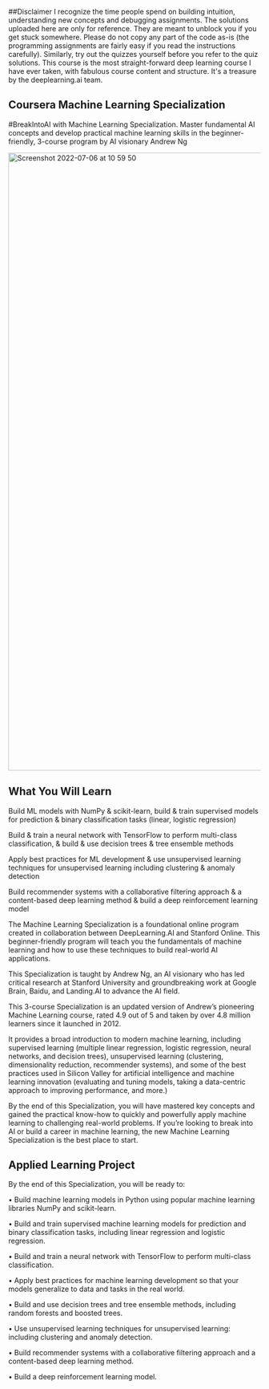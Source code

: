 ##Disclaimer
I recognize the time people spend on building intuition, understanding new concepts and debugging assignments. The solutions uploaded here are only for reference. They are meant to unblock you if you get stuck somewhere. Please do not copy any part of the code as-is (the programming assignments are fairly easy if you read the instructions carefully). Similarly, try out the quizzes yourself before you refer to the quiz solutions. This course is the most straight-forward deep learning course I have ever taken, with fabulous course content and structure. It's a treasure by the deeplearning.ai team.
## Coursera Machine Learning Specialization

#BreakIntoAI with Machine Learning Specialization. Master fundamental AI concepts and develop practical machine learning skills in the beginner-friendly, 3-course program by AI visionary Andrew Ng

<img width="1232" alt="Screenshot 2022-07-06 at 10 59 50" src="https://user-images.githubusercontent.com/96617645/177465435-3261adb5-296a-44e7-9031-a179b6b00aea.png">

## What You Will Learn
Build ML models with NumPy & scikit-learn, build & train supervised models for prediction & binary classification tasks (linear, logistic regression)

Build & train a neural network with TensorFlow to perform multi-class classification, & build & use decision trees & tree ensemble methods

Apply best practices for ML development & use unsupervised learning techniques for unsupervised learning including clustering & anomaly detection

Build recommender systems with a collaborative filtering approach & a content-based deep learning method & build a deep reinforcement learning model

The Machine Learning Specialization is a foundational online program created in collaboration between DeepLearning.AI and Stanford Online. This beginner-friendly program will teach you the fundamentals of machine learning and how to use these techniques to build real-world AI applications. 

This Specialization is taught by Andrew Ng, an AI visionary who has led critical research at Stanford University and groundbreaking work at Google Brain, Baidu, and Landing.AI to advance the AI field.

This 3-course Specialization is an updated version of Andrew’s pioneering Machine Learning course, rated 4.9 out of 5 and taken by over 4.8 million learners since it launched in 2012. 

It provides a broad introduction to modern machine learning, including supervised learning (multiple linear regression, logistic regression, neural networks, and decision trees), unsupervised learning (clustering, dimensionality reduction, recommender systems), and some of the best practices used in Silicon Valley for artificial intelligence and machine learning innovation (evaluating and tuning models, taking a data-centric approach to improving performance, and more.)

By the end of this Specialization, you will have mastered key concepts and gained the practical know-how to quickly and powerfully apply machine learning to challenging real-world problems. If you’re looking to break into AI or build a career in machine learning, the new Machine Learning Specialization is the best place to start.


## Applied Learning Project
By the end of this Specialization, you will be ready to:

 

• Build machine learning models in Python using popular machine learning libraries NumPy and scikit-learn.

• Build and train supervised machine learning models for prediction and binary classification tasks, including linear regression and logistic regression.

• Build and train a neural network with TensorFlow to perform multi-class classification.

• Apply best practices for machine learning development so that your models generalize to data and tasks in the real world.

• Build and use decision trees and tree ensemble methods, including random forests and boosted trees.

• Use unsupervised learning techniques for unsupervised learning: including clustering and anomaly detection.

• Build recommender systems with a collaborative filtering approach and a content-based deep learning method.

• Build a deep reinforcement learning model.
